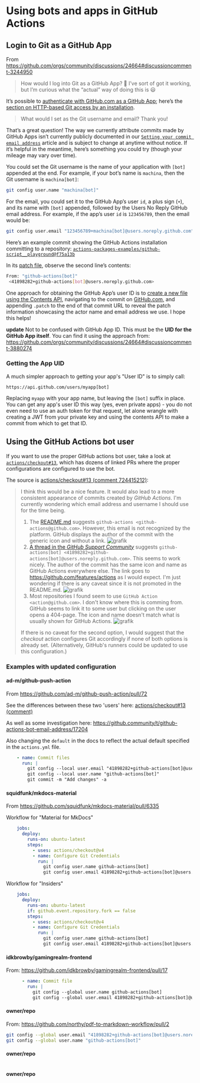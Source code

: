 # Using bots and apps in GitHub Actions

## Login to Git as a GitHub App

From https://github.com/orgs/community/discussions/24664#discussioncomment-3244950

> How would I log into Git as a GitHub App? 🤔 I’ve sort of got it working, but I’m curious what the “actual” way of doing this is 😃

It’s possible to [authenticate with GitHub.com as a GitHub App](https://developer.github.com/apps/building-github-apps/authenticating-with-github-apps/); here’s the [section on HTTP-based Git access by an installation](https://developer.github.com/apps/building-github-apps/authenticating-with-github-apps/#http-based-git-access-by-an-installation).

> What would I set as the Git username and email? Thank you!

That’s a great question! The way we currently attribute commits made by GitHub Apps isn’t currently publicly documented in our [`Setting your commit email address`](https://help.github.com/en/github/setting-up-and-managing-your-github-user-account/setting-your-commit-email-address) article and is subject to change at anytime without notice. If it’s helpful in the meantime, here’s something you could try (though your mileage may vary over time).

You could set the Git username is the name of your application with `[bot]` appended at the end. For example, if your bot’s name is `machina`, then the Git username is `machina[bot]`:
```bash
git config user.name "machina[bot]"
```

For the email, you could set it to the GitHub App’s user `id`, a plus sign (`+`), and its name with `[bot]` appended, followed by the Users No Reply GitHub email address. For example, if the app’s user `id` is `123456789`, then the email would be:
```bash
git config user.email "123456789+machina[bot]@users.noreply.github.com"
```
Here’s an example commit showing the GitHub Actions installation committing to a repository: [`actions-packages-examples/github-script__playground@f75a13b`](https://github.com/actions-packages-examples/github-script__playground/commit/f75a13b585d89017ab76a163e3fade61a051420f)

In its [patch file](https://github.com/actions-packages-examples/github-script__playground/commit/f75a13b585d89017ab76a163e3fade61a051420f.patch), observe the second line’s contents:
```bash
From: "github-actions[bot]"
 <41898282+github-actions[bot]@users.noreply.github.com>
```
One approach for obtaining the GitHub App’s user ID is to [create a new file using the Contents API](https://developer.github.com/v3/repos/contents/#create-or-update-file-contents), navigating to the commit on [GitHub.com](http://github.com/), and appending `.patch` to the end of that commit URL to reveal the patch information showcasing the actor name and email address we use. I hope this helps!

**update**
Not to be confused with GitHub App ID. This must be the **UID for the GitHub App itself**. You can find it using the approach from: https://github.com/orgs/community/discussions/24664#discussioncomment-3880274

### Getting the App UID

A much simpler approach to getting your app's "User ID" is to simply call:

`https://api.github.com/users/myapp[bot]`

Replacing `myapp` with your app name, but leaving the `[bot]` suffix in place. You can get any app's user ID this way (yes, even private apps) - you do not even need to use an auth token for that request, let alone wrangle with creating a JWT from your private key and using the contents API to make a commit from which to get that ID.

## Using the GitHub Actions bot user

If you want to use the proper GitHub actions bot user, take a look at [`actions/checkout#13`](https://github.com/actions/checkout/issues/13), which has dozens of linked PRs where the proper configurations are configured to use the bot.

The source is [actions/checkout#13 (comment 724415212)](https://github.com/actions/checkout/issues/13#issuecomment-724415212):
> I think this would be a nice feature. It would also lead to a more consistent appearance of commits created by _GitHub Actions_. I'm currently wondering which email address and username I should use for the time being.
> 
> 1. The [README.md](https://github.com/actions/checkout/blob/main/README.md#push-a-commit-using-the-built-in-token) suggests `github-actions <github-actions@github.com>`. However, this email is not recognized by the platform. GitHub displays the author of the commit with the generic icon and without a link.
>    ![grafik](https://user-images.githubusercontent.com/1288216/98618468-9b289680-2301-11eb-900a-71f37c9f0c44.png)
> 2. [A thread in the _GitHub Support Community_](https://github.community/t/github-actions-bot-email-address/17204) suggests `github-actions[bot] <41898282+github-actions[bot]@users.noreply.github.com>`. This seems to work nicely. The author of the commit has the same icon and name as GitHub Actions everywhere else. The link goes to https://github.com/features/actions as I would expect. I'm just wondering if there is any caveat since it is not promoted in the README.md.
>    ![grafik](https://user-images.githubusercontent.com/1288216/98619468-96fd7880-2303-11eb-8bca-d347948c15f4.png)
> 3. Most repositories I found seem to use `GitHub Action <action@github.com>`. I don't know where this is comming from. GitHub seems to link it to some user but clicking on the user opens a 404-page. The icon and name doesn't match what is usually shown for GitHub Actions.
>    ![grafik](https://user-images.githubusercontent.com/1288216/98620024-bb0d8980-2304-11eb-8aa6-c1b85091b470.png)
> 
> If there is no caveat for the second option, I would suggest that the _checkout_ action configures Git accordingly if none of both options is already set. (Alternatively, GitHub's runners could be updated to use this configuration.)

### Examples with updated configuration

#### ad-m/github-push-action

From https://github.com/ad-m/github-push-action/pull/72

See the differences between these two 'users' here: [actions/checkout#13 (comment)](https://github.com/actions/checkout/issues/13#issuecomment-724415212)

As well as some investigation here: https://github.community/t/github-actions-bot-email-address/17204

Also changing the `default` in the docs to reflect the actual default specified in the `actions.yml` file.
```yml
    - name: Commit files
      run: |
        git config --local user.email "41898282+github-actions[bot]@users.noreply.github.com"
        git config --local user.name "github-actions[bot]"
        git commit -m "Add changes" -a
```

#### squidfunk/mkdocs-material

From https://github.com/squidfunk/mkdocs-material/pull/6335

Workflow for "Material for MkDocs"
```yml
    jobs:
      deploy:
        runs-on: ubuntu-latest
        steps:
          - uses: actions/checkout@v4
          - name: Configure Git Credentials
            run: |
              git config user.name github-actions[bot]
              git config user.email 41898282+github-actions[bot]@users.noreply.github.com
```

Workflow for "Insiders"
```yml
    jobs:
      deploy:
        runs-on: ubuntu-latest
        if: github.event.repository.fork == false
        steps:
          - uses: actions/checkout@v4
          - name: Configure Git Credentials
            run: |
              git config user.name github-actions[bot]
              git config user.email 41898282+github-actions[bot]@users.noreply.github.com
```

#### idkbrowby/gamingrealm-frontend

From: https://github.com/idkbrowby/gamingrealm-frontend/pull/17

```yml
      - name: Commit file
        run: |
          git config --global user.name github-actions[bot]
          git config --global user.email 41898282+github-actions[bot]@users.noreply.github.com
```



#### owner/repo

From: https://github.com/northy/pdf-to-markdown-workflow/pull/2

```bash
git config --global user.email "41898282+github-actions[bot]@users.noreply.github.com"
git config --global user.name "github-actions[bot]"
```

#### owner/repo

```yml

```

#### owner/repo

```yml

```
